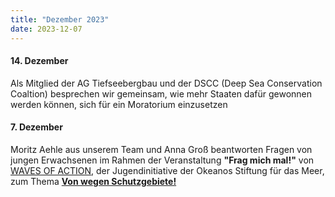 ```yaml
---
title: "Dezember 2023"
date: 2023-12-07
---
```


#### **14\. Dezember**

Als Mitglied der AG Tiefseebergbau und der DSCC (Deep Sea Conservation Coaltion) besprechen wir gemeinsam, wie mehr Staaten dafür gewonnen werden können, sich für ein Moratorium einzusetzen

#### **7\. Dezember**

Moritz Aehle aus unserem Team und Anna Groß beantworten Fragen von jungen Erwachsenen im Rahmen der Veranstaltung **"Frag mich mal!"** von [WAVES OF ACTION](https://wavesofaction.eu/), der Jugendinitiative der Okeanos Stiftung für das Meer, zum Thema **[Von wegen Schutzgebiete!](https://wavesofaction.eu/actions/von-wegen-schutzgebiete/)**
